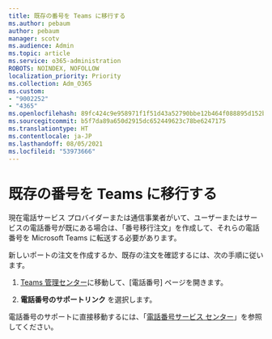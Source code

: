```yaml
---
title: 既存の番号を Teams に移行する
ms.author: pebaum
author: pebaum
manager: scotv
ms.audience: Admin
ms.topic: article
ms.service: o365-administration
ROBOTS: NOINDEX, NOFOLLOW
localization_priority: Priority
ms.collection: Adm_O365
ms.custom:
- "9002252"
- "4365"
ms.openlocfilehash: 89fc424c9e958971f1f51d43a52790bbe12b464f088895d152bfd00f41dd3561
ms.sourcegitcommit: b5f7da89a650d2915dc652449623c78be6247175
ms.translationtype: HT
ms.contentlocale: ja-JP
ms.lasthandoff: 08/05/2021
ms.locfileid: "53973666"
---
```

# <a name="port-existing-numbers-to-teams"></a>既存の番号を Teams に移行する

現在電話サービス プロバイダーまたは通信事業者がいて、ユーザーまたはサービスの電話番号が既にある場合は、「番号移行注文」を作成して、それらの電話番号を Microsoft Teams に転送する必要があります。  

新しいポートの注文を作成するか、既存の注文を確認するには、次の手順に従います。 

1. [Teams 管理センター](https://admin.teams.microsoft.com/phone-numbers)に移動して、[電話番号] ページを開きます。 

1. **電話番号のサポートリンク** を選択します。 

電話番号のサポートに直接移動するには、「[電話番号サービス センター](https://pstnsd.powerappsportals.com/)」を参照してください。  